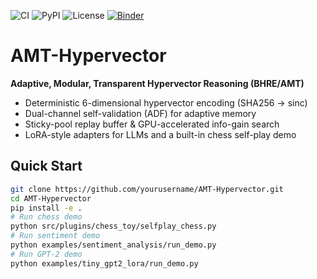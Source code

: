 ![CI](https://github.com/you/bhre-project/actions/workflows/ci.yml/badge.svg)
![PyPI](https://img.shields.io/pypi/v/bhre-project)
![License](https://img.shields.io/github/license/you/bhre-project)
[![Binder](https://mybinder.org/badge_logo.svg)](https://mybinder.org/v2/gh/you/bhre-project/main)
# AMT-Hypervector

**Adaptive, Modular, Transparent Hypervector Reasoning (BHRE/AMT)**

- Deterministic 6-dimensional hypervector encoding (SHA256 → sinc)
- Dual-channel self-validation (ADF) for adaptive memory
- Sticky-pool replay buffer & GPU-accelerated info-gain search
- LoRA-style adapters for LLMs and a built-in chess self-play demo

## Quick Start
```bash
git clone https://github.com/yourusername/AMT-Hypervector.git
cd AMT-Hypervector
pip install -e .
# Run chess demo
python src/plugins/chess_toy/selfplay_chess.py
# Run sentiment demo
python examples/sentiment_analysis/run_demo.py
# Run GPT-2 demo
python examples/tiny_gpt2_lora/run_demo.py
```
